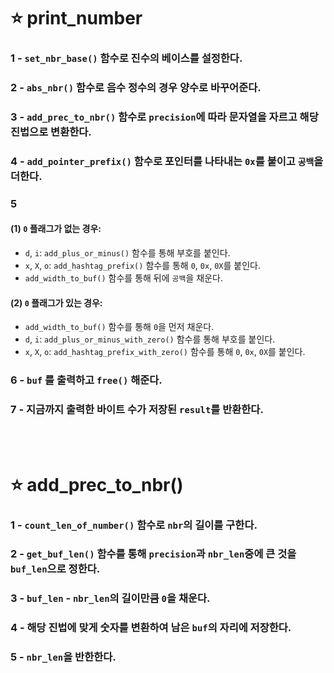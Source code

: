 ⭐ print_number
===============

### 1 - `set_nbr_base()` 함수로 진수의 베이스를 설정한다.
### 2 - `abs_nbr()` 함수로 음수 정수의 경우 양수로 바꾸어준다.
### 3 - `add_prec_to_nbr()` 함수로 `precision`에 따라 문자열을 자르고 해당 진법으로 변환한다.
### 4 - `add_pointer_prefix()` 함수로 포인터를 나타내는 `0x`를 붙이고 `공백`을 더한다.
### 5
#### (1) `0` 플래그가 없는 경우:
- `d`, `i`: `add_plus_or_minus()` 함수를 통해 부호를 붙인다.
- `x`, `X`, `o`: `add_hashtag_prefix()` 함수를 통해 `0`, `0x`, `0X`를 붙인다.
- `add_width_to_buf()` 함수를 통해 뒤에 `공백`을 채운다.
#### (2) `0` 플래그가 있는 경우:
- `add_width_to_buf()` 함수를 통해 `0`을 먼저 채운다.
- `d`, `i`: `add_plus_or_minus_with_zero()` 함수를 통해 부호를 붙인다.
- `x`, `X`, `o`: `add_hashtag_prefix_with_zero()` 함수를 통해 `0`, `0x`, `0X`를 붙인다.
### 6 - `buf` 를 출력하고 `free()` 해준다.
### 7 - 지금까지 출력한 바이트 수가 저장된 `result`를 반환한다.

</br>
</br>

⭐ add_prec_to_nbr()
====================

### 1 - `count_len_of_number()` 함수로 `nbr`의 길이를 구한다.
### 2 - `get_buf_len()` 함수를 통해 `precision`과 `nbr_len`중에 큰 것을 `buf_len`으로 정한다.
### 3 - `buf_len` - `nbr_len`의 길이만큼 `0`을 채운다.
### 4 - 해당 진법에 맞게 숫자를 변환하여 남은 `buf`의 자리에 저장한다.
### 5 - `nbr_len`을 반한한다.
